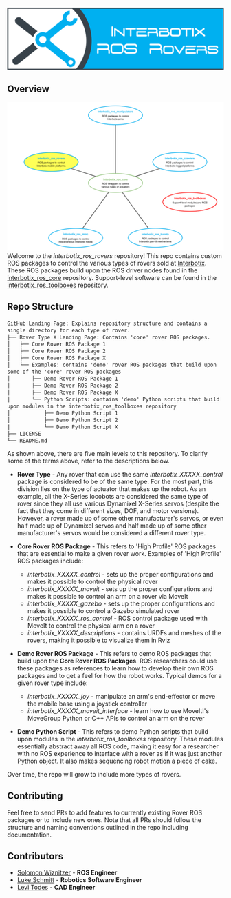 ![rover_banner](images/rover_banner.png)

## Overview
![rover_repo_structure](images/rover_repo_structure.png)
Welcome to the *interbotix_ros_rovers* repository! This repo contains custom ROS packages to control the various types of rovers sold at [Interbotix](https://www.trossenrobotics.com/). These ROS packages build upon the ROS driver nodes found in the [interbotix_ros_core](https://github.com/Interbotix/interbotix_ros_core) repository. Support-level software can be found in the [interbotix_ros_toolboxes](https://github.com/Interbotix/interbotix_ros_toolboxes) repository.

## Repo Structure
```
GitHub Landing Page: Explains repository structure and contains a single directory for each type of rover.
├── Rover Type X Landing Page: Contains 'core' rover ROS packages.
│   ├── Core Rover ROS Package 1
│   ├── Core Rover ROS Package 2
│   ├── Core Rover ROS Package X
│   └── Examples: contains 'demo' rover ROS packages that build upon some of the 'core' rover ROS packages
│       ├── Demo Rover ROS Package 1
│       ├── Demo Rover ROS Package 2
│       ├── Demo Rover ROS Package X
│       └── Python Scripts: contains 'demo' Python scripts that build upon modules in the interbotix_ros_toolboxes repository
│           ├── Demo Python Script 1
│           ├── Demo Python Script 2
|           └── Demo Python Script X
├── LICENSE
└── README.md
```
As shown above, there are five main levels to this repository. To clarify some of the terms above, refer to the descriptions below.

- **Rover Type** - Any rover that can use the same *interbotix_XXXXX_control* package is considered to be of the same type. For the most part, this division lies on the type of actuator that makes up the robot. As an example, all the X-Series locobots are considered the same type of rover since they all use various Dynamixel X-Series servos (despite the fact that they come in different sizes, DOF, and motor versions). However, a rover made up of some other manufacturer's servos, or even half made up of Dynamixel servos and half made up of some other manufacturer's servos would be considered a different rover type.

- **Core Rover ROS Package** - This refers to 'High Profile' ROS packages that are essential to make a given rover work. Examples of 'High Profile' ROS packages include:
    - *interbotix_XXXXX_control* - sets up the proper configurations and makes it possible to control the physical rover
    - *interbotix_XXXXX_moveit* - sets up the proper configurations and makes it possible to control an arm on a rover via MoveIt
    - *interbotix_XXXXX_gazebo* - sets up the proper configurations and makes it possible to control a Gazebo simulated rover
    - *interbotix_XXXXX_ros_control*  - ROS control package used with MoveIt to control the physical arm on a rover
    - *interbotix_XXXXX_descriptions* - contains URDFs and meshes of the rovers, making it possible to visualize them in Rviz

- **Demo Rover ROS Package** - This refers to demo ROS packages that build upon the **Core Rover ROS Packages**. ROS researchers could use these packages as references to learn how to develop their own ROS packages and to get a feel for how the robot works. Typical demos for a given rover type include:
    - *interbotix_XXXXX_joy* - manipulate an arm's end-effector or move the mobile base using a joystick controller
    - *interbotix_XXXXX_moveit_interface* - learn how to use MoveIt!'s MoveGroup Python or C++ APIs to control an arm on the rover

- **Demo Python Script** - This refers to demo Python scripts that build upon modules in the *interbotix_ros_toolboxes* repository. These modules essentially abstract away all ROS code, making it easy for a researcher with no ROS experience to interface with a rover as if it was just another Python object. It also makes sequencing robot motion a piece of cake.

Over time, the repo will grow to include more types of rovers.

## Contributing
Feel free to send PRs to add features to currently existing Rover ROS packages or to include new ones. Note that all PRs should follow the structure and naming conventions outlined in the repo including documentation.

## Contributors
- [Solomon Wiznitzer](https://github.com/swiz23) - **ROS Engineer**
- [Luke Schmitt](https://github.com/lsinterbotix) - **Robotics Software Engineer**
- [Levi Todes](https://github.com/LeTo37) - **CAD Engineer**
